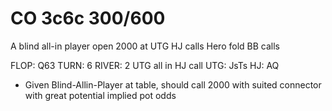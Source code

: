 # CO 3c6c 300/600

A blind all-in player open 2000 at UTG
HJ calls
Hero fold
BB calls

FLOP: Q63
TURN: 6
RIVER: 2
  UTG all in
  HJ call
UTG: JsTs
HJ: AQ

* Given Blind-Allin-Player at table, should call 2000 with suited connector with great potential implied pot odds
